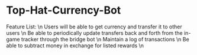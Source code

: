 # Top-Hat-Currency-Bot
Feature List: \n
Users will be able to get currency and transfer it to other users \n
Be able to periodically update transfers back and forth from the in-game tracker through the bridge bot \n
Maintain a log of transactions \n
Be able to subtract money in exchange for listed rewards \n
